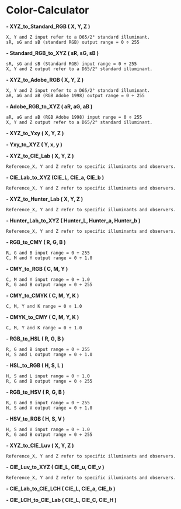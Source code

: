 # Color-Calculator

__- XYZ_to_Standard_RGB ( X, Y, Z )__

    X, Y and Z input refer to a D65/2° standard illuminant.
    sR, sG and sB (standard RGB) output range = 0 ÷ 255

__- Standard_RGB_to_XYZ ( sR, sG, sB )__

    sR, sG and sB (Standard RGB) input range = 0 ÷ 255
    X, Y and Z output refer to a D65/2° standard illuminant.

__- XYZ_to_Adobe_RGB ( X, Y, Z )__

    X, Y and Z input refer to a D65/2° standard illuminant.
    aR, aG and aB (RGB Adobe 1998) output range = 0 ÷ 255

__- Adobe_RGB_to_XYZ ( aR, aG, aB )__

    aR, aG and aB (RGB Adobe 1998) input range = 0 ÷ 255
    X, Y and Z output refer to a D65/2° standard illuminant.

__- XYZ_to_Yxy ( X, Y, Z )__

__- Yxy_to_XYZ ( Y, x, y )__

__- XYZ_to_CIE_Lab ( X, Y, Z )__

    Reference_X, Y and Z refer to specific illuminants and observers.

__- CIE_Lab_to_XYZ (CIE_L, CIE_a, CIE_b )__

    Reference_X, Y and Z refer to specific illuminants and observers.

__- XYZ_to_Hunter_Lab ( X, Y, Z )__

    Reference_X, Y and Z refer to specific illuminants and observers.

__- Hunter_Lab_to_XYZ ( Hunter_L, Hunter_a, Hunter_b )__

    Reference_X, Y and Z refer to specific illuminants and observers.

__- RGB_to_CMY ( R, G, B )__

    R, G and B input range = 0 ÷ 255
    C, M and Y output range = 0 ÷ 1.0

__- CMY_to_RGB ( C, M, Y )__

    C, M and Y input range = 0 ÷ 1.0
    R, G and B output range = 0 ÷ 255

__- CMY_to_CMYK ( C, M, Y, K )__

    C, M, Y and K range = 0 ÷ 1.0

__- CMYK_to_CMY ( C, M, Y, K )__

    C, M, Y and K range = 0 ÷ 1.0

__- RGB_to_HSL ( R, G, B )__

    R, G and B input range = 0 ÷ 255
    H, S and L output range = 0 ÷ 1.0

__- HSL_to_RGB ( H, S, L )__

    H, S and L input range = 0 ÷ 1.0
    R, G and B output range = 0 ÷ 255

__- RGB_to_HSV ( R, G, B )__

    R, G and B input range = 0 ÷ 255
    H, S and V output range = 0 ÷ 1.0

__- HSV_to_RGB ( H, S, V )__

    H, S and V input range = 0 ÷ 1.0
    R, G and B output range = 0 ÷ 255

__- XYZ_to_CIE_Luv ( X, Y, Z )__

    Reference_X, Y and Z refer to specific illuminants and observers.

__- CIE_Luv_to_XYZ ( CIE_L, CIE_u, CIE_v )__

    Reference_X, Y and Z refer to specific illuminants and observers.

__- CIE_Lab_to_CIE_LCH ( CIE_L, CIE_a, CIE_b )__

__- CIE_LCH_to_CIE_Lab ( CIE_L, CIE_C, CIE_H )__